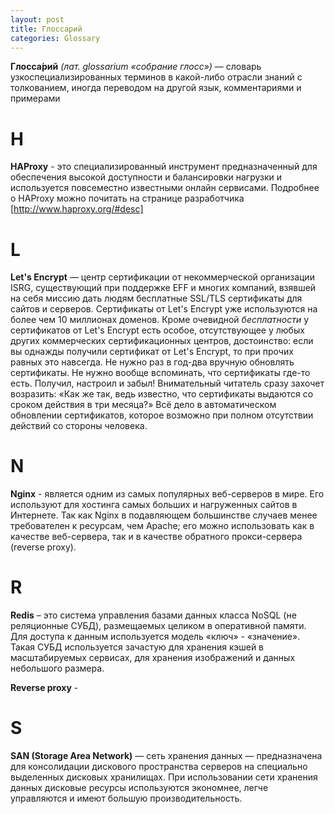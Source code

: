 ```yaml
---
layout: post
title: Глоссарий
categories: Glossary
---
```


**Глосса́рий** *(лат. glossarium «собрание глосс»)* — словарь узкоспециализированных терминов в какой-либо отрасли знаний с толкованием, иногда переводом на другой язык, комментариями и примерами

# H

**HAProxy** - это специализированный инструмент предназначенный для обеспечения высокой доступности и балансировки нагрузки и используется повсеместно известными онлайн сервисами. Подробнее о HAProxy можно почитать на странице разработчика [http://www.haproxy.org/#desc]

# L

**Let's Encrypt** — центр сертификации от некоммерческой организации ISRG, существующий при поддержке EFF и многих компаний, взявшей на себя миссию дать людям бесплатные SSL/TLS сертификаты для сайтов и серверов. Сертификаты от Let's Encrypt уже используются на более чем 10 миллионах доменов. Кроме очевидной *бесплатности* у сертификатов от Let's Encrypt есть особое, отсутствующее у любых других коммерческих сертификационных центров, достоинство: если вы однажды получили сертификат от Let's Encrypt, то при прочих равных это навсегда. Не нужно раз в год-два вручную обновлять сертификаты. Не нужно вообще вспоминать, что сертификаты где-то есть. Получил, настроил и забыл!
Внимательный читатель сразу захочет возразить: «Как же так, ведь известно, что сертификаты выдаются со сроком действия в три месяца?» Всё дело в автоматическом обновлении сертификатов, которое возможно при полном отсутствии действий со стороны человека.

# N

**Nginx** - является одним из самых популярных веб-серверов в мире. Его используют для хостинга самых больших и нагруженных сайтов в Интернете. Так как Nginx в подавляющем большинстве случаев менее требователен к ресурсам, чем Apache; его можно использовать как в качестве веб-сервера, так и в качестве обратного прокси-сервера (reverse proxy).

# R

**Redis** – это система управления базами данных класса NoSQL (не реляционные СУБД), размещаемых целиком в оперативной памяти. Для доступа к данным используется модель «ключ» - «значение». Такая СУБД используется зачастую для хранения кэшей в масштабируемых сервисах, для хранения изображений и данных небольшого размера.

**Reverse proxy** - 

# S

**SAN (Storage Area Network)** — cеть хранения данных — предназначена для консолидации дискового пространства серверов на специально выделенных дисковых хранилищах. При использовании сети хранения данных дисковые ресурсы используются экономнее, легче управляются и имеют большую производительность.
